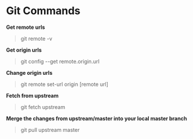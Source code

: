 # Git Commands

**Get remote urls**
> git remote -v

**Get origin urls**
> git config --get remote.origin.url

**Change origin urls**
> git remote set-url origin [remote url]

**Fetch from upstream**
> git fetch upstream

**Merge the changes from upstream/master into your local master branch**
> git pull upstream master




